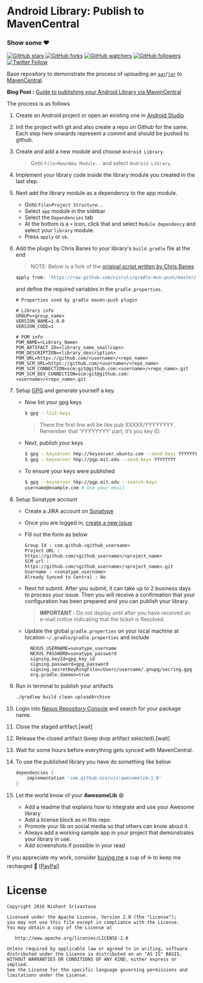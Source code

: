 # Android Library: Publish to MavenCentral

### Show some :heart:
[![GitHub stars](https://img.shields.io/github/stars/nisrulz/UploadToMavenCentral.svg?style=social&label=Star)](https://github.com/nisrulz/UploadToMavenCentral) [![GitHub forks](https://img.shields.io/github/forks/nisrulz/UploadToMavenCentral.svg?style=social&label=Fork)](https://github.com/nisrulz/UploadToMavenCentral/fork) [![GitHub watchers](https://img.shields.io/github/watchers/nisrulz/UploadToMavenCentral.svg?style=social&label=Watch)](https://github.com/nisrulz/UploadToMavenCentral) [![GitHub followers](https://img.shields.io/github/followers/nisrulz.svg?style=social&label=Follow)](https://github.com/nisrulz/UploadToMavenCentral)  
[![Twitter Follow](https://img.shields.io/twitter/follow/nisrulz.svg?style=social)](https://twitter.com/nisrulz) 

Base repository to demonstrate the process of uploading an [`aar`](https://sites.google.com/a/android.com/tools/tech-docs/new-build-system/aar-format)/[`jar`](https://en.wikipedia.org/wiki/JAR_(file_format)) to [MavenCentral](https://search.maven.org/).

**Blog Post :** [Guide to publishing your Android Library via MavenCentral](http://crushingcode.co/publish-your-android-library-via-mavencentral/) 

The process is as follows

1. Create an Android project or open an existing one in [Android Studio](https://en.wikipedia.org/wiki/Android_Studio)

1. Init the project with git and also create a repo on Github for the same. Each step here onwards represent a commit and should be pushed to github.

1. Create and add a new module and choose `Android Library`.
   > Goto `File>New>New Module..` and select `Android Library`.

1. Implement your library code inside the library module you created in the last step.

1. Next add the library module as a dependency to the app module.
    + Goto `File>Project Structure..`
    + Select `app` module in the sidebar
    + Select the `Dependencies` tab
    + At the bottom is a `+` icon, click that and select `Module dependency` and select your `library` module.
    + Press `apply` or `ok`.
   
1. Add the plugin by Chris Banes to your library's `build.gradle` file at the end
    
    > NOTE:  Below is a fork of the [original script written by Chris Banes](https://github.com/chrisbanes/gradle-mvn-push).
    
    ```gradle
    apply from: 'https://raw.github.com/nisrulz/gradle-mvn-push/master/gradle-mvn-push.gradle'
    ```
    
    and define the required variables in the `gradle.properties`.
    ```
    # Properties used by gradle maven-push plugin

    # Library info
    GROUP=<group_name>
    VERSION_NAME=1.0.0
    VERSION_CODE=1

    # POM info
    POM_NAME=<Library_Name>
    POM_ARTIFACT_ID=<library_name_smallcaps>
    POM_DESCRIPTION=<library_description>
    POM_URL=https://github.com/<username>/<repo_name>
    POM_SCM_URL=https://github.com/<username>/<repo_name>
    POM_SCM_CONNECTION=scm:git@github.com:<username>/<repo_name>.git
    POM_SCM_DEV_CONNECTION=scm:git@github.com:<username>/<repo_name>.git

    ```
  
1. Setup [GPG](http://blog.ghostinthemachines.com/2015/03/01/how-to-use-gpg-command-line/) and generate yourself a key.
  
     + Now list your gpg keys
       ```bash
       $ gpg --list-keys
       ```
       >There the first line will be like pub XXXXX/YYYYYYYY <date>. Remember that ‘YYYYYYYY’ part, it’s you key ID.
     
     + Next, publish your keys
       ```bash
       $ gpg --keyserver hkp://keyserver.ubuntu.com --send-keys YYYYYYYY
       $ gpg --keyserver hkp://pgp.mit.edu --send-keys YYYYYYYY
       ```
     + To ensure your keys were published
       ```bash
       $ gpg --keyserver hkp://pgp.mit.edu --search-keys 
       username@example.com # Use your email
       ```
     
1. Setup Sonatype account
     + Create a JIRA account on [Sonatype](https://issues.sonatype.org/secure/Signup!default.jspa)
     + Once you are logged in, [create a new issue](https://issues.sonatype.org/secure/CreateIssue.jspa?issuetype=21&pid=10134)
     + Fill out the form as below
  
       ```
       Group Id : com.github.<github_username>
       Project URL : https://github.com/<github_username>/<project_name>
       SCM url : https://github.com/<github_username>/<project_name>.git
       Username : <sonatype_username>
       Already Synced to Central : No
       ```

     + Next hit submit. After you submit, it can take up to 2 business days to process your issue. Then you will receive a confirmation that your configuration has been prepared and you can publish your library.
       > **IMPORTANT** : Do not deploy until after you have received an e-mail notice indicating that the ticket is Resolved.
       
     + Update the global `gradle.properties` on your local machine at location `~/.gradle/gradle.properties` and include
  
        ```
          NEXUS_USERNAME=sonatype_username
          NEXUS_PASSWORD=sonatype_password
          signing.keyId=gpg_key_id 
          signing.password=gpg_password
          signing.secretKeyRingFile=/Users/username/.gnupg/secring.gpg
          org.gradle.daemon=true
        ```

2. Run in terminal to publish your artifacts
   
    ```bash
    ./gradlew build clean uploadArchive
    ```

3. Login into [Nexus Repository Console](https://oss.sonatype.org/#stagingRepositories) and search for your package name.

4. Close the staged artifact.[wait]

5. Release the closed artifact (keep drop artifact selected).[wait]

6. Wait for some hours before everything gets synced with MavenCentral.

7. To use the published library you have do something like below

    ```gradle
    dependencies {
        implementation 'com.github.nisrulz:awesomelib:1.0'
    }
    ```

8. Let the world know of your **AwesomeLib** :smile:
    + Add a readme that explains how to integrate and use your Awesome library
    + Add a license block as in this repo
    + Promote your lib on social media so that others can know about it.
    + Always add a working sample app in your project that demonstrates your library in use.
    + Add screenshots if possible in your read


If you appreciate my work, consider [buying me](https://www.paypal.me/nisrulz/5usd) a cup of :coffee: to keep me recharged :metal: [[PayPal](https://www.paypal.me/nisrulz/5usd)]

License
=======

    Copyright 2016 Nishant Srivastava

    Licensed under the Apache License, Version 2.0 (the "License");
    you may not use this file except in compliance with the License.
    You may obtain a copy of the License at

       http://www.apache.org/licenses/LICENSE-2.0

    Unless required by applicable law or agreed to in writing, software
    distributed under the License is distributed on an "AS IS" BASIS,
    WITHOUT WARRANTIES OR CONDITIONS OF ANY KIND, either express or implied.
    See the License for the specific language governing permissions and
    limitations under the License.
